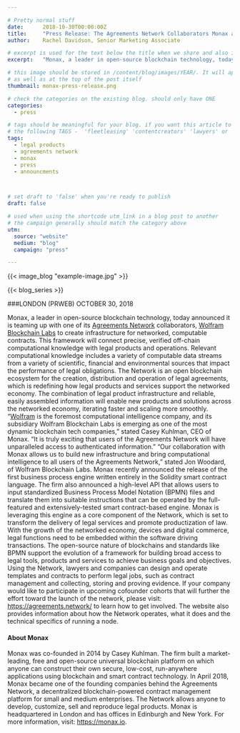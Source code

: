 ```yaml
---

# Pretty normal stuff
date:      2018-10-30T00:00:00Z
title:     "Press Release: The Agreements Network Collaborators Monax and Wolfram Blockchain Labs Team Up on New Framework"
author:    Rachel Davidson, Senior Marketing Associate

# excerpt is used for the text below the title when we share and also is the summary of the post on https://monax.io/blog
excerpt:   "Monax, a leader in open-source blockchain technology, today announced it is teaming up with one of its Agreements Network collaborators, Wolfram Blockchain Labs to create infrastructure for networked, computable contracts."

# this image should be stored in /content/blog/images/YEAR/. It will appear as a thumbnail on any listings,
# as well as at the top of the post itself
thumbnail: monax-press-release.png

# check the categories on the existing blog. should only have ONE
categories:
  - press

# tags should be meaningful for your blog. if you want this article to show on a 'use case' page, you can use
# the following TAGS -  'fleetleasing' 'contentcreators' 'lawyers' or 'corporate'
tags:
  - legal products
  - agreements network
  - monax
  - press
  - announcments



# set draft to 'false' when you're ready to publish
draft: false

# used when using the shortcode utm_link in a blog post to another
# the campaign generally should match the category above
utm:
  source: "website"
  medium: "blog"
  campaign: "press"

---
```


<!-- In general the filename below should match thumbnail category above -->
{{< image_blog "example-image.jpg" >}}

<!-- if this article is part of a series, related articles will automatically appear here -->
{{< blog_series >}}

<!-- Content markdown here - first title on page is auto generated from title in frontmatter -->
###LONDON (PRWEB) OCTOBER 30, 2018

Monax, a leader in open-source blockchain technology, today announced it is teaming up with one of its [Agreements Network](https://www.agreements.network) collaborators, [Wolfram Blockchain Labs](https://www.wolframblockchainlabs.com) to create infrastructure for networked, computable contracts.
This framework will connect precise, verified off-chain computational knowledge with legal products and operations. Relevant computational knowledge includes a variety of computable data streams from a variety of scientific, financial and environmental sources that impact the performance of legal obligations. The Network is an open blockchain ecosystem for the creation, distribution and operation of legal agreements, which is redefining how legal products and services support the networked economy. The combination of legal product infrastructure and reliable, easily assembled information will enable new products and solutions across the networked economy, iterating faster and scaling more smoothly.
“[Wolfram](http://www.wolfram.com) is the foremost computational intelligence company, and its subsidiary Wolfram Blockchain Labs is emerging as one of the most dynamic blockchain tech companies,” stated Casey Kuhlman, CEO of Monax. “It is truly exciting that users of the Agreements Network will have unparalleled access to authenticated information.”
“Our collaboration with Monax allows us to build new infrastructure and bring computational intelligence to all users of the Agreements Network,” stated Jon Woodard, of Wolfram Blockchain Labs.
Monax recently announced the release of the first business process engine written entirely in the Solidity smart contract language. The firm also announced a high-level API that allows users to input standardized Business Process Model Notation (BPMN) files and translate them into suitable instructions that can be operated by the full-featured and extensively-tested smart contract-based engine. Monax is leveraging this engine as a core component of the Network, which is set to transform the delivery of legal services and promote productization of law.
With the growth of the networked economy, devices and digital commerce, legal functions need to be embedded within the software driving transactions. The open-source nature of blockchains and standards like BPMN support the evolution of a framework for building broad access to legal tools, products and services to achieve business goals and objectives.
Using the Network, lawyers and companies can design and operate templates and contracts to perform legal jobs, such as contract management and collecting, storing and proving evidence. If your company would like to participate in upcoming cofounder cohorts that will further the effort toward the launch of the network, please visit: https://agreements.network/ to learn how to get involved. The website also provides information about how the Network operates, what it does and the technical specifics of running a node.

#### About Monax 
Monax was co-founded in 2014 by Casey Kuhlman. The firm built a market-leading, free and open-source universal blockchain platform on which anyone can construct their own secure, low-cost, run-anywhere applications using blockchain and smart contract technology. In April 2018, Monax became one of the founding companies behind the Agreements Network, a decentralized blockchain-powered contract management platform for small and medium enterprises. The Network allows anyone to develop, customize, sell and reproduce legal products. Monax is headquartered in London and has offices in Edinburgh and New York. For more information, visit: https://monax.io.
